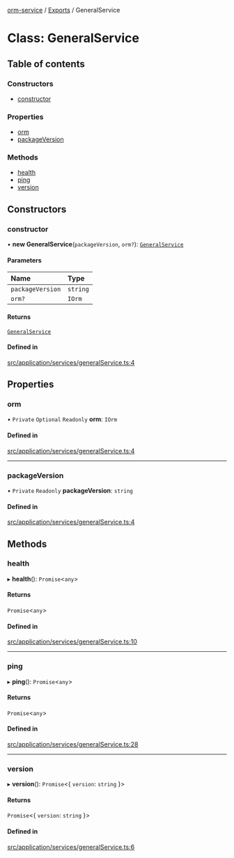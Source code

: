[orm-service](../README.md) / [Exports](../modules.md) / GeneralService

# Class: GeneralService

## Table of contents

### Constructors

- [constructor](GeneralService.md#constructor)

### Properties

- [orm](GeneralService.md#orm)
- [packageVersion](GeneralService.md#packageversion)

### Methods

- [health](GeneralService.md#health)
- [ping](GeneralService.md#ping)
- [version](GeneralService.md#version)

## Constructors

### constructor

• **new GeneralService**(`packageVersion`, `orm?`): [`GeneralService`](GeneralService.md)

#### Parameters

| Name | Type |
| :------ | :------ |
| `packageVersion` | `string` |
| `orm?` | `IOrm` |

#### Returns

[`GeneralService`](GeneralService.md)

#### Defined in

[src/application/services/generalService.ts:4](https://github.com/lambda-orm/lambdaorm-svc/blob/544946027110866e64f7cd501248b170a08ee945/src/application/services/generalService.ts#L4)

## Properties

### orm

• `Private` `Optional` `Readonly` **orm**: `IOrm`

#### Defined in

[src/application/services/generalService.ts:4](https://github.com/lambda-orm/lambdaorm-svc/blob/544946027110866e64f7cd501248b170a08ee945/src/application/services/generalService.ts#L4)

___

### packageVersion

• `Private` `Readonly` **packageVersion**: `string`

#### Defined in

[src/application/services/generalService.ts:4](https://github.com/lambda-orm/lambdaorm-svc/blob/544946027110866e64f7cd501248b170a08ee945/src/application/services/generalService.ts#L4)

## Methods

### health

▸ **health**(): `Promise`\<`any`\>

#### Returns

`Promise`\<`any`\>

#### Defined in

[src/application/services/generalService.ts:10](https://github.com/lambda-orm/lambdaorm-svc/blob/544946027110866e64f7cd501248b170a08ee945/src/application/services/generalService.ts#L10)

___

### ping

▸ **ping**(): `Promise`\<`any`\>

#### Returns

`Promise`\<`any`\>

#### Defined in

[src/application/services/generalService.ts:28](https://github.com/lambda-orm/lambdaorm-svc/blob/544946027110866e64f7cd501248b170a08ee945/src/application/services/generalService.ts#L28)

___

### version

▸ **version**(): `Promise`\<\{ `version`: `string`  }\>

#### Returns

`Promise`\<\{ `version`: `string`  }\>

#### Defined in

[src/application/services/generalService.ts:6](https://github.com/lambda-orm/lambdaorm-svc/blob/544946027110866e64f7cd501248b170a08ee945/src/application/services/generalService.ts#L6)

